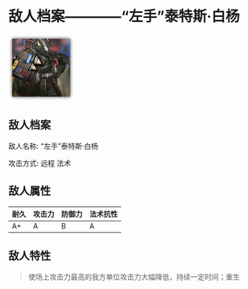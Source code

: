# 敌人档案————“左手”泰特斯·白杨

![“左手”泰特斯·白杨](./eneIcons/“左手”泰特斯·白杨.png)

## 敌人档案

敌人名称: “左手”泰特斯·白杨

攻击方式: 远程 法术

## 敌人属性

| 耐久      | 攻击力  | 防御力 | 法术抗性 |
|---------|------|-----|------|
| A+ | A | B | A |

## 敌人特性
> 使场上攻击力最高的我方单位攻击力大幅降低，持续一定时间；重生
